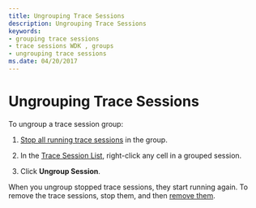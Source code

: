 ```yaml
---
title: Ungrouping Trace Sessions
description: Ungrouping Trace Sessions
keywords:
- grouping trace sessions
- trace sessions WDK , groups
- ungrouping trace sessions
ms.date: 04/20/2017
---
```


# Ungrouping Trace Sessions


To ungroup a trace session group:

1.  [Stop all running trace sessions](stopping-a-trace-session.md) in the group.

2.  In the [Trace Session List](trace-session-list.md), right-click any cell in a grouped session.

3.  Click **Ungroup Session**.

When you ungroup stopped trace sessions, they start running again. To remove the trace sessions, stop them, and then [remove them](removing-a-trace-session.md).

